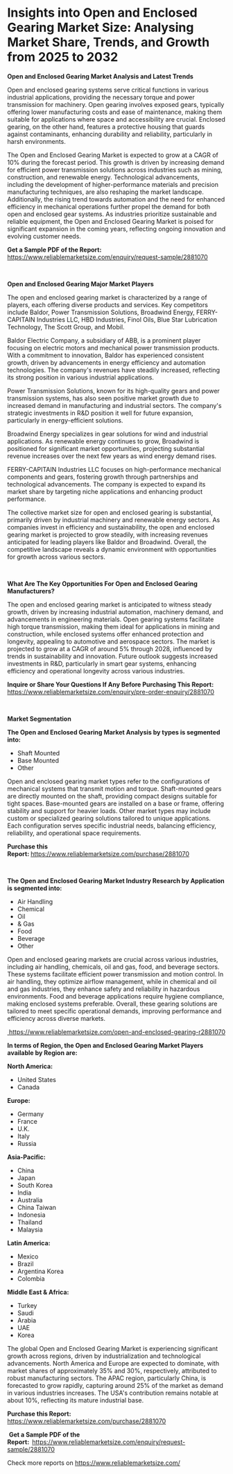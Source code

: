<p><h1>Insights into Open and Enclosed Gearing Market Size: Analysing Market Share, Trends, and Growth from 2025 to 2032</h1></p><p><strong>Open and Enclosed Gearing Market Analysis and Latest Trends</strong></p>
<p><p>Open and enclosed gearing systems serve critical functions in various industrial applications, providing the necessary torque and power transmission for machinery. Open gearing involves exposed gears, typically offering lower manufacturing costs and ease of maintenance, making them suitable for applications where space and accessibility are crucial. Enclosed gearing, on the other hand, features a protective housing that guards against contaminants, enhancing durability and reliability, particularly in harsh environments.</p><p>The Open and Enclosed Gearing Market is expected to grow at a CAGR of 10% during the forecast period. This growth is driven by increasing demand for efficient power transmission solutions across industries such as mining, construction, and renewable energy. Technological advancements, including the development of higher-performance materials and precision manufacturing techniques, are also reshaping the market landscape. Additionally, the rising trend towards automation and the need for enhanced efficiency in mechanical operations further propel the demand for both open and enclosed gear systems. As industries prioritize sustainable and reliable equipment, the Open and Enclosed Gearing Market is poised for significant expansion in the coming years, reflecting ongoing innovation and evolving customer needs.</p></p>
<p><strong>Get a Sample PDF of the Report:&nbsp;</strong> <a href="https://www.reliablemarketsize.com/enquiry/request-sample/2881070?utm_campaign=2180&utm_medium=2&utm_source=Github&utm_content=ia&utm_term=12032025&utm_id=open-and-enclosed-gearing">https://www.reliablemarketsize.com/enquiry/request-sample/2881070</a></p>
<p>&nbsp;</p>
<p><strong>Open and Enclosed Gearing Major Market Players</strong></p>
<p><p>The open and enclosed gearing market is characterized by a range of players, each offering diverse products and services. Key competitors include Baldor, Power Transmission Solutions, Broadwind Energy, FERRY-CAPITAIN Industries LLC, HBD Industries, Finol Oils, Blue Star Lubrication Technology, The Scott Group, and Mobil.</p><p>Baldor Electric Company, a subsidiary of ABB, is a prominent player focusing on electric motors and mechanical power transmission products. With a commitment to innovation, Baldor has experienced consistent growth, driven by advancements in energy efficiency and automation technologies. The company's revenues have steadily increased, reflecting its strong position in various industrial applications.</p><p>Power Transmission Solutions, known for its high-quality gears and power transmission systems, has also seen positive market growth due to increased demand in manufacturing and industrial sectors. The company's strategic investments in R&D position it well for future expansion, particularly in energy-efficient solutions.</p><p>Broadwind Energy specializes in gear solutions for wind and industrial applications. As renewable energy continues to grow, Broadwind is positioned for significant market opportunities, projecting substantial revenue increases over the next few years as wind energy demand rises.</p><p>FERRY-CAPITAIN Industries LLC focuses on high-performance mechanical components and gears, fostering growth through partnerships and technological advancements. The company is expected to expand its market share by targeting niche applications and enhancing product performance.</p><p>The collective market size for open and enclosed gearing is substantial, primarily driven by industrial machinery and renewable energy sectors. As companies invest in efficiency and sustainability, the open and enclosed gearing market is projected to grow steadily, with increasing revenues anticipated for leading players like Baldor and Broadwind. Overall, the competitive landscape reveals a dynamic environment with opportunities for growth across various sectors.</p></p>
<p>&nbsp;</p>
<p><strong>What Are The Key Opportunities For Open and Enclosed Gearing Manufacturers?</strong></p>
<p><p>The open and enclosed gearing market is anticipated to witness steady growth, driven by increasing industrial automation, machinery demand, and advancements in engineering materials. Open gearing systems facilitate high torque transmission, making them ideal for applications in mining and construction, while enclosed systems offer enhanced protection and longevity, appealing to automotive and aerospace sectors. The market is projected to grow at a CAGR of around 5% through 2028, influenced by trends in sustainability and innovation. Future outlook suggests increased investments in R&D, particularly in smart gear systems, enhancing efficiency and operational longevity across various industries.</p></p>
<p><strong>Inquire or Share Your Questions If Any Before Purchasing This Report:</strong> <a href="https://www.reliablemarketsize.com/enquiry/pre-order-enquiry/2881070?utm_campaign=2180&utm_medium=2&utm_source=Github&utm_content=ia&utm_term=12032025&utm_id=open-and-enclosed-gearing">https://www.reliablemarketsize.com/enquiry/pre-order-enquiry/2881070</a></p>
<p>&nbsp;</p>
<p><strong>Market Segmentation</strong></p>
<p><strong>The Open and Enclosed Gearing Market Analysis by types is segmented into:</strong></p>
<p><ul><li>Shaft Mounted</li><li>Base Mounted</li><li>Other</li></ul></p>
<p><p>Open and enclosed gearing market types refer to the configurations of mechanical systems that transmit motion and torque. Shaft-mounted gears are directly mounted on the shaft, providing compact designs suitable for tight spaces. Base-mounted gears are installed on a base or frame, offering stability and support for heavier loads. Other market types may include custom or specialized gearing solutions tailored to unique applications. Each configuration serves specific industrial needs, balancing efficiency, reliability, and operational space requirements.</p></p>
<p><strong>Purchase this Report:&nbsp;</strong><a href="https://www.reliablemarketsize.com/purchase/2881070?utm_campaign=2180&utm_medium=2&utm_source=Github&utm_content=ia&utm_term=12032025&utm_id=open-and-enclosed-gearing">https://www.reliablemarketsize.com/purchase/2881070</a></p>
<p>&nbsp;</p>
<p><strong>The Open and Enclosed Gearing Market Industry Research by Application is segmented into:</strong></p>
<p><ul><li>Air Handling</li><li>Chemical</li><li>Oil</li><li>& Gas</li><li>Food</li><li>Beverage</li><li>Other</li></ul></p>
<p><p>Open and enclosed gearing markets are crucial across various industries, including air handling, chemicals, oil and gas, food, and beverage sectors. These systems facilitate efficient power transmission and motion control. In air handling, they optimize airflow management, while in chemical and oil and gas industries, they enhance safety and reliability in hazardous environments. Food and beverage applications require hygiene compliance, making enclosed systems preferable. Overall, these gearing solutions are tailored to meet specific operational demands, improving performance and efficiency across diverse markets.</p></p>
<p><a href="https://www.reliablemarketsize.com/open-and-enclosed-gearing-r2881070?utm_campaign=2180&utm_medium=2&utm_source=Github&utm_content=ia&utm_term=12032025&utm_id=open-and-enclosed-gearing">&nbsp;https://www.reliablemarketsize.com/open-and-enclosed-gearing-r2881070</a></p>
<p><strong>In terms of Region, the Open and Enclosed Gearing Market Players available by Region are:</strong></p>
<p>
    <p> <strong> North America: </strong>
        <ul>
            <li>United States</li>
            <li>Canada</li>
        </ul>
        </p> 
    <p> <strong> Europe: </strong>
        <ul>
            <li>Germany</li>
            <li>France</li>
            <li>U.K.</li>
            <li>Italy</li>
            <li>Russia</li>
        </ul>
        </p> 
    <p> <strong> Asia-Pacific: </strong>
        <ul>
            <li>China</li>
            <li>Japan</li>
            <li>South Korea</li>
            <li>India</li>
            <li>Australia</li>
            <li>China Taiwan</li>
            <li>Indonesia</li>
            <li>Thailand</li>
            <li>Malaysia</li>
        </ul>
        </p> 
    <p> <strong> Latin America: </strong>
        <ul>
            <li>Mexico</li>
            <li>Brazil</li>
            <li>Argentina Korea</li>
            <li>Colombia</li>
        </ul>
        </p> 
    <p> <strong> Middle East & Africa: </strong>
        <ul>
            <li>Turkey</li>
            <li>Saudi</li>
            <li>Arabia</li>
            <li>UAE</li>
            <li>Korea</li>
        </ul>
    </p>
    </p>
<p><p>The global Open and Enclosed Gearing Market is experiencing significant growth across regions, driven by industrialization and technological advancements. North America and Europe are expected to dominate, with market shares of approximately 35% and 30%, respectively, attributed to robust manufacturing sectors. The APAC region, particularly China, is forecasted to grow rapidly, capturing around 25% of the market as demand in various industries increases. The USA's contribution remains notable at about 10%, reflecting its mature industrial base.</p></p>
<p><strong>Purchase this Report: </strong><a href="https://www.reliablemarketsize.com/purchase/2881070?utm_campaign=2180&utm_medium=2&utm_source=Github&utm_content=ia&utm_term=12032025&utm_id=open-and-enclosed-gearing">https://www.reliablemarketsize.com/purchase/2881070</a></p>
<p>&nbsp;<strong>Get a Sample PDF of the Report:&nbsp;&nbsp;</strong><a href="https://www.reliablemarketsize.com/enquiry/request-sample/2881070?utm_campaign=2180&utm_medium=2&utm_source=Github&utm_content=ia&utm_term=12032025&utm_id=open-and-enclosed-gearing">https://www.reliablemarketsize.com/enquiry/request-sample/2881070</a></p>
<p><strong></strong></p>
<p>Check more reports on <a href="https://www.reliablemarketsize.com/?utm_campaign=2180&utm_medium=2&utm_source=Github&utm_content=ia&utm_term=12032025&utm_id=open-and-enclosed-gearing">https://www.reliablemarketsize.com/</a></p>
